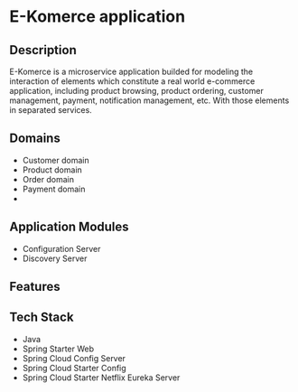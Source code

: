 # E-Komerce application

## Description

E-Komerce is a microservice application builded for modeling the interaction of elements which constitute a real world e-commerce application, including product browsing, product ordering, customer management, payment, notification management, etc. With those elements in separated services.

## Domains

- Customer domain
- Product domain
- Order domain
- Payment domain
- 

## Application Modules

- Configuration Server
- Discovery Server


## Features

## Tech Stack

- Java
- Spring Starter Web
- Spring Cloud Config Server
- Spring Cloud Starter Config
- Spring Cloud Starter Netflix Eureka Server